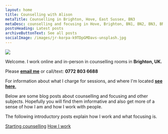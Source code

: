 ```yaml
---
layout: home
title: Counselling with Alison
metaTitle: Counselling in Brighton, Hove, East Sussex, BN3
metaDesc: counselling and focusing in Hove, Brighton, BN1, BN2, BN3, BN41, BN43
postsHeading: Latest posts
archiveButtonText: See all posts
socialImage: /images/jr-korpa-k9TDpGMDavs-unsplash.jpg
---
```

![](/images/jr-korpa-k9TDpGMDavs-unsplash.jpg)

Welcome. I work online and in-person in counselling rooms in **Brighton, UK.**

Please **[email me](mailto:dwellingspacecounselling@gmail.com)** or call/text:  **0772 803 6688**

F﻿or information about what I charge for sessions, and where I'm located [**see here**.](/pages/about-me)

B﻿elow are some blog posts about counselling and focusing and other subjects. Hopefully you will find them informative and also get more of a sense of how I am and how I work with people.

T﻿he following introductory posts explain how I work and what focusing is. 

[Starting counselling](/posts/test-post)
[﻿How I work](/pages/about-counselling)